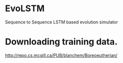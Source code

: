 # EvoLSTM
Sequence to Sequence LSTM based evolution simulator
# Downloading training data.
http://repo.cs.mcgill.ca/PUB/blanchem/Boreoeutherian/
